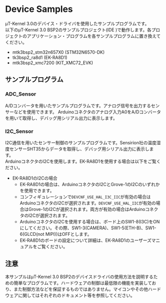 # Device Samples
μT-Kernel 3.0のデバイス・ドライバを使用したサンプルプログラムです。  
以下のμT-Kernel 3.0 BSP2のサンプルプロジェクト(IDE )で動作します。各プロジェクトのアプリケーション・プログラムを各サンプルプログラムに置き換えてください。  

- mtk3bsp2_stm32n657X0 (STM32N6570-DK)
- tk3bsp2_ra8d1 (EK-RA8D1)
- mtk3bsp2_xmc7200 (KIT_XMC72_EVK)


## サンプルプログラム

### ADC_Sensor
A/Dコンバータを用いたサンプルプログラムです。アナログ信号を出力するセンサーなどを使用できます。
Arduinoコネクタのアナログ入力A0をA/Dコンバータを用いて取得し、デバッグ用シリアル出力に表示します。  

### I2C_Sensor
I2C通信を用いたセンサー制御のサンプルプログラムです。Sensirion社の温度湿度センサーSHT35からデータを取得し、デバッグ用シリアル出力に表示します。  
ArduinoコネクタのI2Cを使用します。EK-RA8D1を使用する場合は以下をご覧ください。  

- EK-RA8D1のI2Cの場合
  - EK-RA8D1の場合は、ArduinoコネクタのI2CとGrove-1のI2Cのいずれかを使用できます。
  - コンフィギュレーションで`DEVCNF_USE_HAL_I3C_IIC`が有効の場合はArduinoコネクタのI2Cが選択されます。`DEVCNF_USE_HAL_IIC`が有効の場合はGrove-1のI2Cが選択されます。両方が有効の場合はArduinoコネクタのI2Cが選択されます。
  - ArduinoコネクタのI2Cを使用する場合は、ボード上のSW1-8(I3C)をONにしてください。その際、SW1-3(CAMERA)、SW1-5(ETH-B)、SW1-6(GLCD(not MIPI))はOFFとします。
  - EK-RA8D1のボードの設定について詳細は、EK-RA8D1のユーザーズマニュアルをご覧ください。

## 注意
本サンプルはμT-Kernel 3.0 BSP2のデバイスドライバの使用方法を説明するための簡単なプログラムです。ハードウェアの制御は最低限の機能を実装しており、また制御方法などを保証するものではありません。マイコンやその他ハードウェアに関してはそれぞれのドキュメント等を参照してください。  

